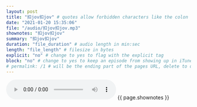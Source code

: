 ```yaml
---
layout: post
title: "扣jov扣jov" # quotes allow forbidden characters like the colon
date: "2021-01-20 15:35:06"
file: "/audio/扣jov扣jov.mp3"
shownotes: "扣jov扣jov"
summary: "扣jov扣jov"
duration: "file_duration" # audio length in min:sec
length: "file_length" # filesize in bytes
explicit: "no" # change to yes to flag with the explicit tag
block: "no" # change to yes to keep an episode from showing up in iTunes
# permalink: /1 # will be the ending part of the pages URL, delete to default to the title
---
```


<audio controls>
<source src="{{site.url}}{{site.baseurl}}{{ page.file }}" type="audio/x-mp3">
Your browser does not support the audio element.
</audio>
{{ page.shownotes }}
